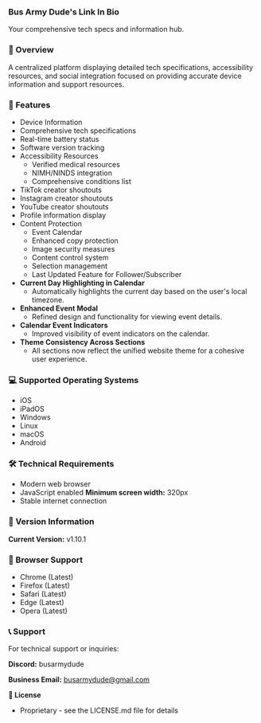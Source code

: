 ### Bus Army Dude's Link In Bio
Your comprehensive tech specs and information hub.

### 🌟 Overview
A centralized platform displaying detailed tech specifications, accessibility resources, and social integration focused on providing accurate device information and support resources.

### 🚀 Features
- Device Information
- Comprehensive tech specifications
- Real-time battery status
- Software version tracking
- Accessibility Resources
  - Verified medical resources
  - NIMH/NINDS integration
  - Comprehensive conditions list
- TikTok creator shoutouts
- Instagram creator shoutouts
- YouTube creator shoutouts
- Profile information display
- Content Protection
  - Event Calendar
  - Enhanced copy protection
  - Image security measures
  - Content control system
  - Selection management
  - Last Updated Feature for Follower/Subscriber
- **Current Day Highlighting in Calendar**
  - Automatically highlights the current day based on the user's local timezone.
- **Enhanced Event Modal**
  - Refined design and functionality for viewing event details.
- **Calendar Event Indicators**
  - Improved visibility of event indicators on the calendar.
- **Theme Consistency Across Sections**
  - All sections now reflect the unified website theme for a cohesive user experience.

### 💻 Supported Operating Systems
- iOS
- iPadOS
- Windows
- Linux
- macOS
- Android

### 🛠️ Technical Requirements
- Modern web browser
- JavaScript enabled
**Minimum screen width:** 320px
- Stable internet connection

### 🔄 Version Information
**Current Version:** v1.10.1

### 📱 Browser Support
- Chrome (Latest)
- Firefox (Latest)
- Safari (Latest)
- Edge (Latest)
- Opera (Latest)

### 📞 Support
For technical support or inquiries:

**Discord:** busarmydude

**Business Email:** busarmydude@gmail.com

**📜 License**
- Proprietary - see the LICENSE.md file for details

